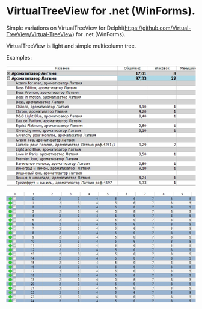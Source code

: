 # VirtualTreeView for .net (WinForms).
Simple variations on VirtualTreeView for Delphi(https://github.com/Virtual-TreeView/Virtual-TreeView) for .net (WinForms).

VirtualTreeView is light and simple multicolumn tree.

Examples:

![](/images/example3.jpg)

![](/images/example1.jpg)
